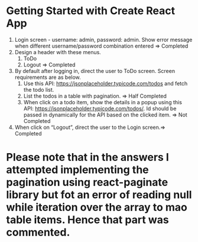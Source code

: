 # Getting Started with Create React App

1. Login screen - username: admin, password: admin. Show error message when different username/password combination entered => Completed
2. Design a header with these menus.
      1. ToDo
      2. Logout  => Completed
3. By default after logging in, direct the user to ToDo screen. Screen requirements are as below.
      1. Use this API: https://jsonplaceholder.typicode.com/todos and fetch the todo list.
      2. List the todos in a table with pagination. => Half Completed 
      3. When click on a todo item, show the details in a popup using this
         API: https://jsonplaceholder.typicode.com/todos/<id>. Id should be passed in dynamically
         for the API based on the clicked item. => Not Completed
4. When click on “Logout”, direct the user to the Login screen.=> Completed

# Please note that in the answers I attempted implementing the pagination using react-paginate library but fot an error of reading null while iteration over the array to mao table items. Hence that part was commented.
